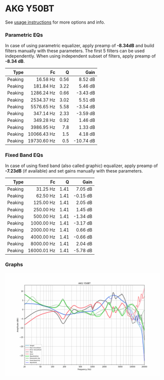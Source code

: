 # AKG Y50BT
See [usage instructions](https://github.com/jaakkopasanen/AutoEq#usage) for more options and info.

### Parametric EQs
In case of using parametric equalizer, apply preamp of **-8.34dB** and build filters manually
with these parameters. The first 5 filters can be used independently.
When using independent subset of filters, apply preamp of **-8.34 dB**.

| Type    | Fc          |    Q | Gain      |
|--------:|------------:|-----:|----------:|
| Peaking | 16.58 Hz    | 0.56 | 8.52 dB   |
| Peaking | 181.84 Hz   | 3.22 | 5.46 dB   |
| Peaking | 1286.24 Hz  | 0.66 | -3.43 dB  |
| Peaking | 2534.37 Hz  | 3.02 | 5.51 dB   |
| Peaking | 5576.65 Hz  | 5.58 | -3.54 dB  |
| Peaking | 347.14 Hz   | 2.33 | -3.59 dB  |
| Peaking | 349.28 Hz   | 0.92 | 1.46 dB   |
| Peaking | 3986.95 Hz  | 7.8  | 1.33 dB   |
| Peaking | 10066.43 Hz | 1.5  | 4.18 dB   |
| Peaking | 19730.60 Hz | 0.5  | -10.74 dB |

### Fixed Band EQs
In case of using fixed band (also called graphic) equalizer, apply preamp of **-7.23dB**
(if available) and set gains manually with these parameters.

| Type    | Fc          |    Q | Gain     |
|--------:|------------:|-----:|---------:|
| Peaking | 31.25 Hz    | 1.41 | 7.05 dB  |
| Peaking | 62.50 Hz    | 1.41 | -0.15 dB |
| Peaking | 125.00 Hz   | 1.41 | 2.05 dB  |
| Peaking | 250.00 Hz   | 1.41 | 1.45 dB  |
| Peaking | 500.00 Hz   | 1.41 | -1.34 dB |
| Peaking | 1000.00 Hz  | 1.41 | -3.17 dB |
| Peaking | 2000.00 Hz  | 1.41 | 0.66 dB  |
| Peaking | 4000.00 Hz  | 1.41 | -0.66 dB |
| Peaking | 8000.00 Hz  | 1.41 | 2.04 dB  |
| Peaking | 16000.01 Hz | 1.41 | -5.78 dB |

### Graphs
![](./AKG%20Y50BT.png)